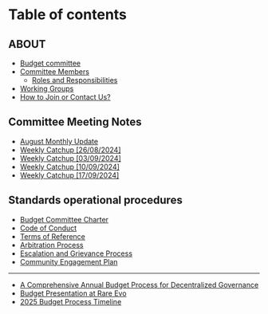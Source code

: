 # Table of contents

## ABOUT

* [Budget committee](README.md)
* [Committee Members](about/committee-members/README.md)
  * [Roles and Responsibilities](about/committee-members/roles-and-responsibilities.md)
* [Working Groups](about/working-groups.md)
* [How to Join or Contact Us?](about/how-to-join-or-contact-us.md)

## Committee Meeting Notes

* [August Monthly Update](committee-meeting-notes/august-monthly-update.md)
* [Weekly Catchup \[26/08/2024\]](committee-meeting-notes/dd-mm-yyy.md)
* [Weekly Catchup \[03/09/2024\]](committee-meeting-notes/weekly-catchup-03-09-2024.md)
* [Weekly Catchup \[10/09/2024\]](committee-meeting-notes/weekly-catchup-10-09-2024.md)
* [Weekly Catchup \[17/09/2024\]](committee-meeting-notes/weekly-catchup-17-09-2024.md)

## Standards operational procedures

* [Budget Committee Charter](standards-operational-procedures/page.md)
* [Code of Conduct](standards-operational-procedures/code-of-conduct.md)
* [Terms of Reference](standards-operational-procedures/terms-of-reference.md)
* [Arbitration Process](standards-operational-procedures/arbitration-process.md)
* [Escalation and Grievance Process](standards-operational-procedures/escalation-and-grievance-process.md)
* [Community Engagement Plan](standards-operational-procedures/community-engagement-plan.md)

***

* [A Comprehensive Annual Budget Process for Decentralized Governance](a-comprehensive-annual-budget-process-for-decentralized-governance.md)
* [Budget Presentation at Rare Evo](budget-presentation-at-rare-evo.md)
* [2025 Budget Process Timeline](2025-budget-process-timeline.md)
